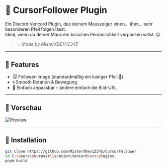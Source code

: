 # 🎯 CursorFollower Plugin

Ein Discord Vencord Plugin, das deinem Mauszeiger einen... ähm... sehr besonderen Pfeil folgen lässt.  
Ideal, wenn du deiner Maus ein bisschen Persönlichkeit verpassen willst. 😉

> 💡 *Made by MisterXDEV12345*

---

## 🔧 Features

- 🐭 Follower-Image (standardmäßig ein lustiger Pfeil 🍆)
- 🌀 Smooth Rotation & Bewegung
- 🎨 Einfach anpassbar – ändere einfach die Bild-URL

---

## 📸 Vorschau

![Preview](https://cdn-icons-png.flaticon.com/512/6830/6830721.png)

---

## 🚀 Installation

```bash
git clone https://github.com/MisterXDev12345/CursorFollower
cd C:\Users\youruser\location\Vencord\src\plugins
pnpm build

